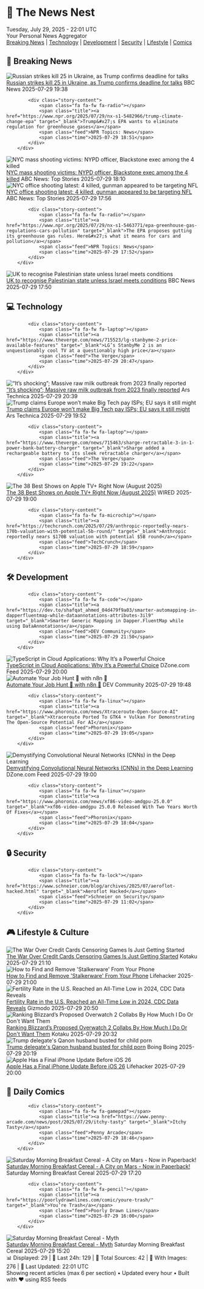 <!-- Processing 54 RSS feeds at 2025-07-29 22:01:33 UTC -->
<!-- Processing: XKCD -->
<!-- Processing: Penny Arcade -->
<!-- Processing: Poorly Drawn Lines -->
<!-- Processing: Cyanide & Happiness -->
<!-- Processing: Girl Genius -->
<!-- Processing: Dinosaur Comics -->
<!-- Processing: CNN Breaking News -->
<!-- Processing: BBC World News -->
<!-- Processing: CBC News -->
<!-- Error processing https://rss.cbc.ca/lineup/topstories.xml: The read operation timed out -->
<!-- Processing: Reuters World News -->
<!-- Processing: NBC News Breaking -->
<!-- Processing: WIRED -->
<!-- Processing: Lobsters Python -->
<!-- Processing: Hacker News -->
<!-- Processing: Dev.to -->
<!-- Processing: StackOverflow Blog -->
<!-- Processing: OMG! Ubuntu -->
<!-- Processing: DistroWatch -->
<!-- Processing: Red Hat Blog -->
<!-- Processing: Ubuntu Blog -->
<!-- Processing: Coding Horror -->
<!-- Processing: Lifehacker -->
<!-- Processing: Kotaku -->
<!-- Processing: Boing Boing -->
<!-- Processing: Krebs on Security -->
<!-- Generated 3 new posts out of 25 feeds processed -->
<div class="newspaper-header">
    <h1 class="newspaper-title">📰 The News Nest</h1>
    <div class="newspaper-date">Tuesday, July 29, 2025 - 22:01 UTC</div>
    <div class="newspaper-subtitle">Your Personal News Aggregator</div>
</div>

<div class="newspaper-nav">
    <a href="#breaking">Breaking News</a> |
    <a href="#tech">Technology</a> |
    <a href="#dev">Development</a> |
    <a href="#security">Security</a> |
    <a href="#lifestyle">Lifestyle</a> |
    <a href="#webcomics">Comics</a>
</div>

<div class="news-section breaking-news" id="breaking">
<h2 class="section-header">🚨 Breaking News</h2>
<div class="stories-container">
<div class="story">
            <img src="https://ichef.bbci.co.uk/ace/standard/240/cpsprodpb/269a/live/e45595f0-6c90-11f0-89ea-4d6f9851f623.jpg" alt="Russian strikes kill 25 in Ukraine, as Trump confirms deadline for talks" class="story-image" loading="lazy" onerror="this.style.display='none'">
            <div class="story-content">
                <span class="fa fa-fw fa-earth-americas"></span>
                <span class="title"><a href="https://www.bbc.com/news/articles/cj0y45mdjp7o?at_medium=RSS&at_campaign=rss" target="_blank">Russian strikes kill 25 in Ukraine, as Trump confirms deadline for talks</a></span>
                <span class="feed">BBC News</span>
                <span class="time">2025-07-29 19:38</span>
            </div>
        </div>
<div class="story">
            
            <div class="story-content">
                <span class="fa fa-fw fa-radio"></span>
                <span class="title"><a href="https://www.npr.org/2025/07/29/nx-s1-5482966/trump-climate-change-epa" target="_blank">Trump&#x27;s EPA wants to eliminate regulation for greenhouse gases</a></span>
                <span class="feed">NPR Topics: News</span>
                <span class="time">2025-07-29 18:51</span>
            </div>
        </div>
<div class="story">
            <img src="https://s.abcnews.com/images/US/Wesley-Lepatner-ht-gmh-250729_1753799834541_hpMain_4x3t_384.jpg" alt="NYC mass shooting victims: NYPD officer, Blackstone exec among the 4 killed" class="story-image" loading="lazy" onerror="this.style.display='none'">
            <div class="story-content">
                <span class="fa fa-fw fa-tv"></span>
                <span class="title"><a href="https://abcnews.go.com/US/4-midtown-manhattan-shooting-victims/story?id=124161500" target="_blank">NYC mass shooting victims: NYPD officer, Blackstone exec among the 4 killed</a></span>
                <span class="feed">ABC News: Top Stories</span>
                <span class="time">2025-07-29 18:10</span>
            </div>
        </div>
<div class="story">
            <img src="https://s.abcnews.com/images/US/manhattan-shooting-scene-01-gty-jef-250729_1753793733894_hpMain_4x3t_384.jpg" alt="NYC office shooting latest: 4 killed, gunman appeared to be targeting NFL" class="story-image" loading="lazy" onerror="this.style.display='none'">
            <div class="story-content">
                <span class="fa fa-fw fa-tv"></span>
                <span class="title"><a href="https://abcnews.go.com/US/midtown-shooting-suspect-left-note-mentioning-nfl-cte/story?id=124163966" target="_blank">NYC office shooting latest: 4 killed, gunman appeared to be targeting NFL</a></span>
                <span class="feed">ABC News: Top Stories</span>
                <span class="time">2025-07-29 17:56</span>
            </div>
        </div>
<div class="story">
            
            <div class="story-content">
                <span class="fa fa-fw fa-radio"></span>
                <span class="title"><a href="https://www.npr.org/2025/07/29/nx-s1-5463771/epa-greenhouse-gas-regulations-cars-pollution" target="_blank">The EPA proposes gutting its greenhouse gas rules. Here&#x27;s what it means for cars and pollution</a></span>
                <span class="feed">NPR Topics: News</span>
                <span class="time">2025-07-29 17:52</span>
            </div>
        </div>
<div class="story">
            <img src="https://ichef.bbci.co.uk/ace/standard/240/cpsprodpb/4e3f/live/89a2ba50-6c97-11f0-9a27-87bb9aa7e3da.jpg" alt="UK to recognise Palestinian state unless Israel meets conditions" class="story-image" loading="lazy" onerror="this.style.display='none'">
            <div class="story-content">
                <span class="fa fa-fw fa-flag"></span>
                <span class="title"><a href="https://www.bbc.com/news/articles/cpdjvn1eeplo?at_medium=RSS&at_campaign=rss" target="_blank">UK to recognise Palestinian state unless Israel meets conditions</a></span>
                <span class="feed">BBC News</span>
                <span class="time">2025-07-29 17:50</span>
            </div>
        </div>
</div>
</div>
<div class="news-section tech-news" id="tech">
<h2 class="section-header">💻 Technology</h2>
<div class="stories-container">
<div class="story">
            
            <div class="story-content">
                <span class="fa fa-fw fa-laptop"></span>
                <span class="title"><a href="https://www.theverge.com/news/715523/lg-stanbyme-2-price-available-features" target="_blank">LG’s StanbyMe 2 is an unquestionably cool TV at a questionably high price</a></span>
                <span class="feed">The Verge</span>
                <span class="time">2025-07-29 20:47</span>
            </div>
        </div>
<div class="story">
            <img src="https://cdn.arstechnica.net/wp-content/uploads/2024/12/466148496_18025243454600213_3029086340888592968_n-500x500.jpg" alt="“It’s shocking”; Massive raw milk outbreak from 2023 finally reported" class="story-image" loading="lazy" onerror="this.style.display='none'">
            <div class="story-content">
                <span class="fa fa-fw fa-cog"></span>
                <span class="title"><a href="https://arstechnica.com/health/2025/07/its-shocking-massive-raw-milk-outbreak-from-2023-finally-reported/" target="_blank">“It’s shocking”; Massive raw milk outbreak from 2023 finally reported</a></span>
                <span class="feed">Ars Technica</span>
                <span class="time">2025-07-29 20:39</span>
            </div>
        </div>
<div class="story">
            <img src="https://cdn.arstechnica.net/wp-content/uploads/2025/07/trump-with-ec-president-500x500-1753814466.jpg" alt="Trump claims Europe won’t make Big Tech pay ISPs; EU says it still might" class="story-image" loading="lazy" onerror="this.style.display='none'">
            <div class="story-content">
                <span class="fa fa-fw fa-cog"></span>
                <span class="title"><a href="https://arstechnica.com/tech-policy/2025/07/trump-claims-europe-wont-make-big-tech-pay-isps-eu-says-it-still-might/" target="_blank">Trump claims Europe won’t make Big Tech pay ISPs; EU says it still might</a></span>
                <span class="feed">Ars Technica</span>
                <span class="time">2025-07-29 19:52</span>
            </div>
        </div>
<div class="story">
            
            <div class="story-content">
                <span class="fa fa-fw fa-laptop"></span>
                <span class="title"><a href="https://www.theverge.com/news/715463/sharge-retractable-3-in-1-power-bank-battery-charger" target="_blank">Sharge added a rechargeable battery to its sleek retractable charger</a></span>
                <span class="feed">The Verge</span>
                <span class="time">2025-07-29 19:22</span>
            </div>
        </div>
<div class="story">
            <img src="https://media.wired.com/photos/6888fb1d85544751f856d5e2/master/pass/Apple-Show-Guide-Culture-Chief_of_War_Photo_010107.jpg" alt="The 38 Best Shows on Apple TV+ Right Now (August 2025)" class="story-image" loading="lazy" onerror="this.style.display='none'">
            <div class="story-content">
                <span class="fa fa-fw fa-bolt"></span>
                <span class="title"><a href="https://www.wired.com/story/best-apple-tv-plus-shows/" target="_blank">The 38 Best Shows on Apple TV+ Right Now (August 2025)</a></span>
                <span class="feed">WIRED</span>
                <span class="time">2025-07-29 19:00</span>
            </div>
        </div>
<div class="story">
            
            <div class="story-content">
                <span class="fa fa-fw fa-microchip"></span>
                <span class="title"><a href="https://techcrunch.com/2025/07/29/anthropic-reportedly-nears-170b-valuation-with-potential-5b-round/" target="_blank">Anthropic reportedly nears $170B valuation with potential $5B round</a></span>
                <span class="feed">TechCrunch</span>
                <span class="time">2025-07-29 18:59</span>
            </div>
        </div>
</div>
</div>
<div class="news-section dev-news" id="dev">
<h2 class="section-header">🛠️ Development</h2>
<div class="stories-container">
<div class="story">
            
            <div class="story-content">
                <span class="fa fa-fw fa-code"></span>
                <span class="title"><a href="https://dev.to/shafqat_ahmed_04d479f9a03/smarter-automapping-in-dapperfluentmap-while-dataannotations-attributes-3il9" target="_blank">Smarter Generic Mapping in Dapper.FluentMap while using DataAnnotations</a></span>
                <span class="feed">DEV Community</span>
                <span class="time">2025-07-29 21:50</span>
            </div>
        </div>
<div class="story">
            <img src="https://dz2cdn1.dzone.com/thumbnail?fid=18539473&w=600" alt="TypeScript in Cloud Applications: Why It’s a Powerful Choice" class="story-image" loading="lazy" onerror="this.style.display='none'">
            <div class="story-content">
                <span class="fa fa-fw fa-newspaper"></span>
                <span class="title"><a href="https://dzone.com/articles/typescript-in-cloud-applications" target="_blank">TypeScript in Cloud Applications: Why It’s a Powerful Choice</a></span>
                <span class="feed">DZone.com Feed</span>
                <span class="time">2025-07-29 20:00</span>
            </div>
        </div>
<div class="story">
            <img src="https://media2.dev.to/dynamic/image/width=800%2Cheight=%2Cfit=scale-down%2Cgravity=auto%2Cformat=auto/https%3A%2F%2Fdev-to-uploads.s3.amazonaws.com%2Fuploads%2Farticles%2Fwsuj7o9i8b20lcogekju.png" alt="Automate Your Job Hunt 🚀 with n8n 🤖" class="story-image" loading="lazy" onerror="this.style.display='none'">
            <div class="story-content">
                <span class="fa fa-fw fa-code"></span>
                <span class="title"><a href="https://dev.to/sroy8091/automate-your-job-hunt-with-n8n-1efp" target="_blank">Automate Your Job Hunt 🚀 with n8n 🤖</a></span>
                <span class="feed">DEV Community</span>
                <span class="time">2025-07-29 19:48</span>
            </div>
        </div>
<div class="story">
            
            <div class="story-content">
                <span class="fa fa-fw fa-linux"></span>
                <span class="title"><a href="https://www.phoronix.com/news/Xtraceroute-Open-Source-AI" target="_blank">Xtraceroute Ported To GTK4 + Vulkan For Demonstrating The Open-Source Potential For AI</a></span>
                <span class="feed">Phoronix</span>
                <span class="time">2025-07-29 19:05</span>
            </div>
        </div>
<div class="story">
            <img src="https://dz2cdn1.dzone.com/thumbnail?fid=18539690&w=600" alt="Demystifying Convolutional Neural Networks (CNNs) in the Deep Learning" class="story-image" loading="lazy" onerror="this.style.display='none'">
            <div class="story-content">
                <span class="fa fa-fw fa-newspaper"></span>
                <span class="title"><a href="https://dzone.com/articles/cnn-convolutional-neural-networks-guide" target="_blank">Demystifying Convolutional Neural Networks (CNNs) in the Deep Learning</a></span>
                <span class="feed">DZone.com Feed</span>
                <span class="time">2025-07-29 19:00</span>
            </div>
        </div>
<div class="story">
            
            <div class="story-content">
                <span class="fa fa-fw fa-linux"></span>
                <span class="title"><a href="https://www.phoronix.com/news/xf86-video-amdgpu-25.0.0" target="_blank">xf86-video-amdgpu 25.0.0 Released With Two Years Worth Of Fixes</a></span>
                <span class="feed">Phoronix</span>
                <span class="time">2025-07-29 18:04</span>
            </div>
        </div>
</div>
</div>
<div class="news-section security-news" id="security">
<h2 class="section-header">🔒 Security</h2>
<div class="stories-container">
<div class="story">
            
            <div class="story-content">
                <span class="fa fa-fw fa-lock"></span>
                <span class="title"><a href="https://www.schneier.com/blog/archives/2025/07/aeroflot-hacked.html" target="_blank">Aeroflot Hacked</a></span>
                <span class="feed">Schneier on Security</span>
                <span class="time">2025-07-29 11:02</span>
            </div>
        </div>
</div>
</div>
<div class="news-section lifestyle-news" id="lifestyle">
<h2 class="section-header">🎮 Lifestyle & Culture</h2>
<div class="stories-container">
<div class="story">
            <img src="https://i.kinja-img.com/image/upload/c_fit,q_80,w_636/5f57269282b6f2e5d76232bbc3f405d6.png" alt="The War Over Credit Cards Censoring Games Is Just Getting Started" class="story-image" loading="lazy" onerror="this.style.display='none'">
            <div class="story-content">
                <span class="fa fa-fw fa-gamepad"></span>
                <span class="title"><a href="https://kotaku.com/steam-itch-io-sex-game-nsfw-censor-visa-mastercard-1851787281" target="_blank">The War Over Credit Cards Censoring Games Is Just Getting Started</a></span>
                <span class="feed">Kotaku</span>
                <span class="time">2025-07-29 21:10</span>
            </div>
        </div>
<div class="story">
            <img src="https://lifehacker.com/imagery/articles/01K1BE5399SXEB155F15GQR2K1/hero-image.png" alt="How to Find and Remove &#x27;Stalkerware&#x27; From Your Phone" class="story-image" loading="lazy" onerror="this.style.display='none'">
            <div class="story-content">
                <span class="fa fa-fw fa-life-ring"></span>
                <span class="title"><a href="https://lifehacker.com/tech/how-to-find-and-remove-stalkerware-from-your-phone?utm_medium=RSS" target="_blank">How to Find and Remove &#x27;Stalkerware&#x27; From Your Phone</a></span>
                <span class="feed">Lifehacker</span>
                <span class="time">2025-07-29 21:00</span>
            </div>
        </div>
<div class="story">
            <img src="https://gizmodo.com/app/uploads/2025/07/baby.jpg" alt="Fertility Rate in the U.S. Reached an All-Time Low in 2024, CDC Data Reveals" class="story-image" loading="lazy" onerror="this.style.display='none'">
            <div class="story-content">
                <span class="fa fa-fw fa-computer"></span>
                <span class="title"><a href="https://gizmodo.com/fertility-rate-in-the-u-s-reached-an-all-time-low-in-2024-cdc-data-reveals-2000636194" target="_blank">Fertility Rate in the U.S. Reached an All-Time Low in 2024, CDC Data Reveals</a></span>
                <span class="feed">Gizmodo</span>
                <span class="time">2025-07-29 20:50</span>
            </div>
        </div>
<div class="story">
            <img src="https://i.kinja-img.com/image/upload/c_fit,q_80,w_636/f752a6a7b18827fed224134f8fda4a90.jpg" alt="Ranking Blizzard’s Proposed Overwatch 2 Collabs By How Much I Do Or Don&#x27;t Want Them" class="story-image" loading="lazy" onerror="this.style.display='none'">
            <div class="story-content">
                <span class="fa fa-fw fa-gamepad"></span>
                <span class="title"><a href="https://kotaku.com/overwatch-2-collaborations-survey-pokemon-star-wars-1851787277" target="_blank">Ranking Blizzard’s Proposed Overwatch 2 Collabs By How Much I Do Or Don&#x27;t Want Them</a></span>
                <span class="feed">Kotaku</span>
                <span class="time">2025-07-29 20:32</span>
            </div>
        </div>
<div class="story">
            <img src="https://i0.wp.com/boingboing.net/wp-content/uploads/2025/07/soucek.jpg?fit=1200%2C750&amp;quality=60&amp;ssl=1" alt="Trump delegate&#x27;s Qanon husband busted for child porn" class="story-image" loading="lazy" onerror="this.style.display='none'">
            <div class="story-content">
                <span class="fa fa-fw fa-arrow-right"></span>
                <span class="title"><a href="https://boingboing.net/2025/07/29/trump-delegates-qanon-husband-busted-for-child-porn.html" target="_blank">Trump delegate&#x27;s Qanon husband busted for child porn</a></span>
                <span class="feed">Boing Boing</span>
                <span class="time">2025-07-29 20:19</span>
            </div>
        </div>
<div class="story">
            <img src="https://lifehacker.com/imagery/articles/01K0CB4M8SX224J5XM75GWX7SS/hero-image.png" alt="Apple Has a Final iPhone Update Before iOS 26" class="story-image" loading="lazy" onerror="this.style.display='none'">
            <div class="story-content">
                <span class="fa fa-fw fa-life-ring"></span>
                <span class="title"><a href="https://lifehacker.com/tech/apple-has-a-final-iphone-update-before-ios-26?utm_medium=RSS" target="_blank">Apple Has a Final iPhone Update Before iOS 26</a></span>
                <span class="feed">Lifehacker</span>
                <span class="time">2025-07-29 20:00</span>
            </div>
        </div>
</div>
</div>
<div class="news-section webcomics-section" id="webcomics">
<h2 class="section-header">🎨 Daily Comics</h2>
<div class="stories-container">
<div class="story">
            
            <div class="story-content">
                <span class="fa fa-fw fa-gamepad"></span>
                <span class="title"><a href="https://www.penny-arcade.com/news/post/2025/07/29/itchy-tasty" target="_blank">Itchy Tasty</a></span>
                <span class="feed">Penny Arcade</span>
                <span class="time">2025-07-29 18:46</span>
            </div>
        </div>
<div class="story">
            <img src="https://www.smbc-comics.com/comics/1753809563-booktext.png" alt="Saturday Morning Breakfast Cereal - A City on Mars - Now in Paperback!" class="story-image" loading="lazy" onerror="this.style.display='none'">
            <div class="story-content">
                <span class="fa fa-fw fa-smile"></span>
                <span class="title"><a href="https://www.smbc-comics.com/comic/a-city-on-mars-now-in-paperback" target="_blank">Saturday Morning Breakfast Cereal - A City on Mars - Now in Paperback!</a></span>
                <span class="feed">Saturday Morning Breakfast Cereal</span>
                <span class="time">2025-07-29 17:20</span>
            </div>
        </div>
<div class="story">
            
            <div class="story-content">
                <span class="fa fa-fw fa-pencil"></span>
                <span class="title"><a href="https://poorlydrawnlines.com/comic/youre-trash/" target="_blank">You’re Trash</a></span>
                <span class="feed">Poorly Drawn Lines</span>
                <span class="time">2025-07-29 16:00</span>
            </div>
        </div>
<div class="story">
            <img src="https://www.smbc-comics.com/comics/1753765455-20250729.png" alt="Saturday Morning Breakfast Cereal - Myth" class="story-image" loading="lazy" onerror="this.style.display='none'">
            <div class="story-content">
                <span class="fa fa-fw fa-smile"></span>
                <span class="title"><a href="https://www.smbc-comics.com/comic/myth-3" target="_blank">Saturday Morning Breakfast Cereal - Myth</a></span>
                <span class="feed">Saturday Morning Breakfast Cereal</span>
                <span class="time">2025-07-29 15:20</span>
            </div>
        </div>
</div>
</div>

<div class="newspaper-footer">
    <div class="stats">
        📊 Displayed: 29 | 📅 Last 24h: 129 | 📡 Total Sources: 42 | 📸 With Images: 276 |
        🔄 Last Updated: 22:01 UTC
    </div>
    <div class="footer-note">
        Showing recent articles (max 6 per section) • Updated every hour • Built with ❤️ using RSS feeds
    </div>
</div>

